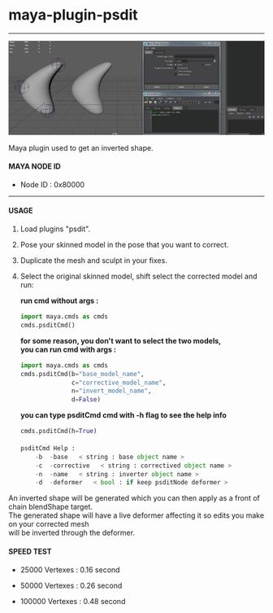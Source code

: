 # maya-plugin-psdit

---
![Example UI](docs/images/psdit.gif)

Maya plugin used to get an inverted shape.  

#### MAYA NODE ID
* Node ID : 0x80000

---

#### USAGE

1. Load plugins "psdit".
2. Pose your skinned model in the pose that you want to correct.
3. Duplicate the mesh and sculpt in your fixes. 
4. Select the original skinned model, shift select the corrected model and run:


    **run cmd without args :**

    ```python
    import maya.cmds as cmds    
    cmds.psditCmd()    
    ```
    
    
    
    **for some reason, you don't want to select the two models,  
    you can run cmd with args :**

    ```python
    import maya.cmds as cmds    
    cmds.psditCmd(b="base_model_name", 
                  c="corrective_model_name", 
                  n="invert_model_name",
                  d=False)    
    ```
    
    
    
    **you can type psditCmd cmd with -h flag to see the help info**  

    ```python
    cmds.psditCmd(h=True)

    psditCmd Help : 
        -b  -base   < string : base object name >
        -c  -corrective   < string : correctived object name >
        -n  -name   < string : inverter object name >
        -d  -deformer   < bool : if keep psditNode deformer > 
    ```


An inverted shape will be generated which you can then apply as a front of chain blendShape target.  
The generated shape will have a live deformer affecting it so edits you make on your corrected mesh  
will be inverted through the deformer.


#### SPEED TEST 

* 25000  Vertexes  :  0.16 second  

* 50000  Vertexes  :  0.26 second  

* 100000 Vertexes  :  0.48 second  

